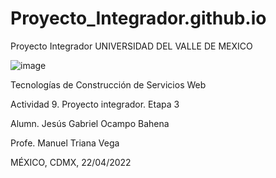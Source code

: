 # Proyecto_Integrador.github.io
Proyecto Integrador 
UNIVERSIDAD DEL VALLE DE MEXICO


![image](https://user-images.githubusercontent.com/102937041/164844475-56463ba1-c567-4a38-ae74-9e83908be0f0.png)






Tecnologías de Construcción de Servicios Web



Actividad 9. Proyecto integrador. Etapa 3



Alumn. Jesús Gabriel Ocampo Bahena



Profe. Manuel Triana Vega



MÉXICO, CDMX, 22/04/2022
